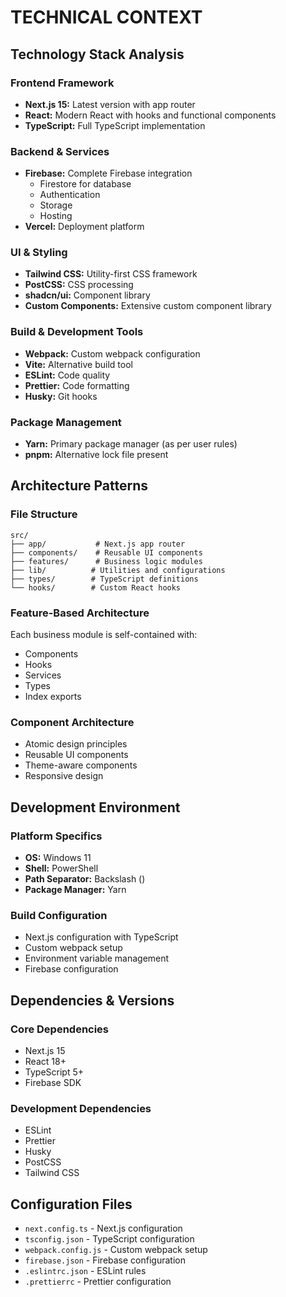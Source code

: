# TECHNICAL CONTEXT

## Technology Stack Analysis

### Frontend Framework
- **Next.js 15:** Latest version with app router
- **React:** Modern React with hooks and functional components
- **TypeScript:** Full TypeScript implementation

### Backend & Services
- **Firebase:** Complete Firebase integration
  - Firestore for database
  - Authentication
  - Storage
  - Hosting
- **Vercel:** Deployment platform

### UI & Styling
- **Tailwind CSS:** Utility-first CSS framework
- **PostCSS:** CSS processing
- **shadcn/ui:** Component library
- **Custom Components:** Extensive custom component library

### Build & Development Tools
- **Webpack:** Custom webpack configuration
- **Vite:** Alternative build tool
- **ESLint:** Code quality
- **Prettier:** Code formatting
- **Husky:** Git hooks

### Package Management
- **Yarn:** Primary package manager (as per user rules)
- **pnpm:** Alternative lock file present

## Architecture Patterns

### File Structure
```
src/
├── app/           # Next.js app router
├── components/    # Reusable UI components
├── features/      # Business logic modules
├── lib/          # Utilities and configurations
├── types/        # TypeScript definitions
└── hooks/        # Custom React hooks
```

### Feature-Based Architecture
Each business module is self-contained with:
- Components
- Hooks
- Services
- Types
- Index exports

### Component Architecture
- Atomic design principles
- Reusable UI components
- Theme-aware components
- Responsive design

## Development Environment

### Platform Specifics
- **OS:** Windows 11
- **Shell:** PowerShell
- **Path Separator:** Backslash (\)
- **Package Manager:** Yarn

### Build Configuration
- Next.js configuration with TypeScript
- Custom webpack setup
- Environment variable management
- Firebase configuration

## Dependencies & Versions

### Core Dependencies
- Next.js 15
- React 18+
- TypeScript 5+
- Firebase SDK

### Development Dependencies
- ESLint
- Prettier
- Husky
- PostCSS
- Tailwind CSS

## Configuration Files
- `next.config.ts` - Next.js configuration
- `tsconfig.json` - TypeScript configuration
- `webpack.config.js` - Custom webpack setup
- `firebase.json` - Firebase configuration
- `.eslintrc.json` - ESLint rules
- `.prettierrc` - Prettier configuration